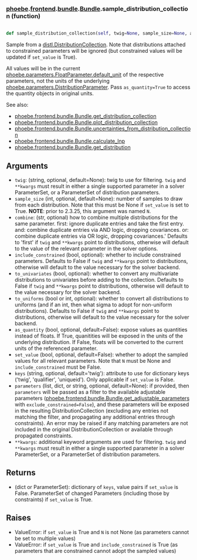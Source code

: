 ### [phoebe](phoebe.md).[frontend](phoebe.frontend.md).[bundle](phoebe.frontend.bundle.md).[Bundle](phoebe.frontend.bundle.Bundle.md).sample_distribution_collection (function)


```py

def sample_distribution_collection(self, twig=None, sample_size=None, as_quantity=False, set_value=False, keys='twig', parameters=None, **kwargs)

```



Sample from a [distl.DistributionCollection](https://distl.readthedocs.io/en/latest/api/DistributionCollection/).
Note that distributions attached to constrained parameters will be
ignored (but constrained values will be updated if `set_value` is True).

All values will be in the current [phoebe.parameters.FloatParameter.default_unit](phoebe.parameters.FloatParameter.default_unit.md)
of the respective parameters, not the units of the underlying [phoebe.parameters.DistributionParameter](phoebe.parameters.DistributionParameter.md).
Pass `as_quantity=True` to access the quantity objects in original units.

See also:
* [phoebe.frontend.bundle.Bundle.get_distribution_collection](phoebe.frontend.bundle.Bundle.get_distribution_collection.md)
* [phoebe.frontend.bundle.Bundle.plot_distribution_collection](phoebe.frontend.bundle.Bundle.plot_distribution_collection.md)
* [phoebe.frontend.bundle.Bundle.uncertainties_from_distribution_collection](phoebe.frontend.bundle.Bundle.uncertainties_from_distribution_collection.md)
* [phoebe.frontend.bundle.Bundle.calculate_lnp](phoebe.frontend.bundle.Bundle.calculate_lnp.md)
* [phoebe.frontend.bundle.Bundle.get_distribution](phoebe.frontend.bundle.Bundle.get_distribution.md)

Arguments
----------
* `twig`: (string, optional, default=None): twig to use for filtering.
    `twig` and `**kwargs` must result in either a single supported
    parameter in a solver ParameterSet, or a ParameterSet of distribution
    parameters.
* `sample_size` (int, optional, default=None): number of samples to draw from
    each distribution.  Note that this must be None if `set_value` is
    set to True. **NOTE**: prior to 2.3.25, this argument was named `N`.
* `combine`: (str, optional) how to combine multiple distributions for the same parameter.
    first: ignore duplicate entries and take the first entry.
    and: combine duplicate entries via AND logic, dropping covariances.
    or: combine duplicate entries via OR logic, dropping covariances.'
    Defaults to 'first' if `twig` and `**kwargs` point to distributions,
    otherwise will default to the value of the relevant parameter in the
    solver options.
* `include_constrained` (bool, optional): whether to
    include constrained parameters.  Defaults to False if `twig` and
    `**kwargs` point to distributions, otherwise will default to the
    value necessary for the solver backend.
* `to_univariates` (bool, optional): whether to convert any multivariate
    distributions to univariates before adding to the collection.  Defaults
    to False if `twig` and `**kwargs` point to distributions, otherwise
    will default to the value necessary for the solver backend.
* `to_uniforms` (bool or int, optional): whether to convert all distributions
    to uniforms (and if an int, then what sigma to adopt for non-uniform
    distributions).  Defaults to False if `twig` and `**kwargs` point to
    distributions, otherwise will default to the value necessary for the
    solver backend.
*  `as_quantity` (bool, optional, default=False): expose values as quantities
    instead of floats.  If True, quanitities will be exposed in the units
    of the underlying distribution.  If False, floats will be converted
    to the current units of the referenced parameter.
* `set_value` (bool, optional, default=False): whether to adopt the
    sampled values for all relevant parameters.  Note that `N` must
    be None and `include_constrained` must be False.
* `keys` (string, optional, default='twig'): attribute to use for dictionary
    keys ('twig', 'qualifier', 'uniqueid').  Only applicable if
    `set_value` is False.
* `parameters` (list, dict, or string, optional, default=None): if provided,
    then `parameters` will be passed as a filter to the available adjustable
    parameters ([phoebe.frontend.bundle.Bundle.get_adjustable_parameters](phoebe.frontend.bundle.Bundle.get_adjustable_parameters.md)
    with `exclude_constrained=False`), and these parameters will be exposed
    in the resulting DistributionCollection (excluding any entries not
    matching the filter, and propagating any additional entries through
    constraints).  An error may be raised if any matching parameters
    are not included in the original DistributionCollection or available
    through propagated constraints.
* `**kwargs`: additional keyword arguments are used for filtering.
    `twig` and `**kwargs` must result in either a single supported
    parameter in a solver ParameterSet, or a ParameterSet of distribution
    parameters.

Returns
--------
* (dict or ParameterSet): dictionary of `keys`, value pairs if `set_value`
    is False.  ParameterSet of changed Parameters (including those by
    constraints) if `set_value` is True.

Raises
-------
* ValueError: if `set_value` is True and `N` is not None (as parameters
    cannot be set to multiple values)
* ValueError: if `set_value` is True and `include_constrained` is True
    (as parameters that are constrained cannot adopt the sampled values)

